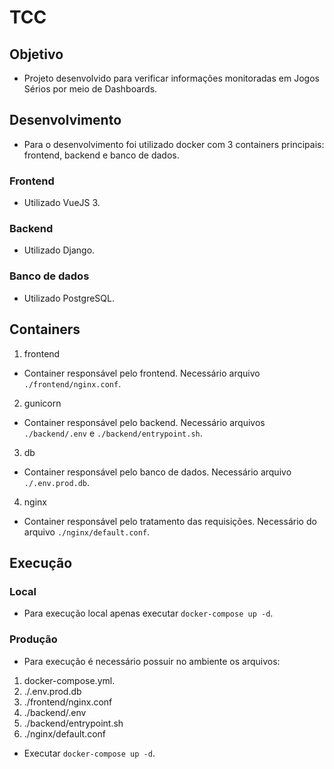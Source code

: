 # TCC

## Objetivo
- Projeto desenvolvido para verificar informações monitoradas em Jogos Sérios por meio de Dashboards.

## Desenvolvimento

- Para o desenvolvimento foi utilizado docker com 3 containers principais: frontend, backend e banco de dados.

### Frontend

- Utilizado VueJS 3.

### Backend

- Utilizado Django.

### Banco de dados

- Utilizado PostgreSQL.

## Containers

1. frontend

- Container responsável pelo frontend. Necessário arquivo `./frontend/nginx.conf`.

2. gunicorn

- Container responsável pelo backend. Necessário arquivos `./backend/.env` e `./backend/entrypoint.sh`.

3. db

- Container responsável pelo banco de dados. Necessário arquivo `./.env.prod.db`.

4. nginx

- Container responsável pelo tratamento das requisições. Necessário do arquivo `./nginx/default.conf`.

## Execução

### Local

- Para execução local apenas executar `docker-compose up -d`.

### Produção

- Para execução é necessário possuir no ambiente os arquivos:
1. docker-compose.yml.
2. ./.env.prod.db
3. ./frontend/nginx.conf
4. ./backend/.env
5. ./backend/entrypoint.sh
6. ./nginx/default.conf

- Executar `docker-compose up -d`.